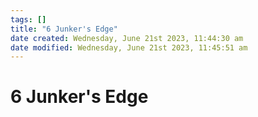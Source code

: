 ```yaml
---
tags: []
title: "6 Junker's Edge"
date created: Wednesday, June 21st 2023, 11:44:30 am
date modified: Wednesday, June 21st 2023, 11:45:51 am
---
```


# 6 Junker's Edge
